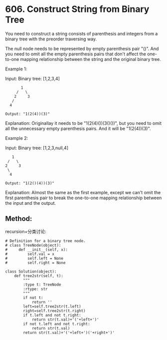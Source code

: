# 606. Construct String from Binary Tree

You need to construct a string consists of parenthesis and integers from a binary tree with the preorder traversing way.

The null node needs to be represented by empty parenthesis pair "()". And you need to omit all the empty parenthesis pairs that don't affect the one-to-one mapping relationship between the string and the original binary tree.

Example 1:

Input: Binary tree: [1,2,3,4]

           1
         /   \
        2     3
       /    
      4     

    Output: "1(2(4))(3)"

Explanation: Originallay it needs to be "1(2(4)())(3()())", 
but you need to omit all the unnecessary empty parenthesis pairs. 
And it will be "1(2(4))(3)".

Example 2:

Input: Binary tree: [1,2,3,null,4]

       1
     /   \
    2     3
     \  
      4 

    Output: "1(2()(4))(3)"

Explanation: Almost the same as the first example, 
except we can't omit the first parenthesis pair to break the one-to-one mapping relationship between the input and the output.

## Method:

recursion+分类讨论:

    # Definition for a binary tree node.
    # class TreeNode(object):
    #     def __init__(self, x):
    #         self.val = x
    #         self.left = None
    #         self.right = None
    
    class Solution(object):
        def tree2str(self, t):
            """
            :type t: TreeNode
            :rtype: str
            """        
            if not t:
                return ''        
            left=self.tree2str(t.left)
            right=self.tree2str(t.right)
            if t.left and not t.right:
                return str(t.val)+'('+left+')'
            if not t.left and not t.right:
                return str(t.val)
            return str(t.val)+'('+left+')('+right+')'